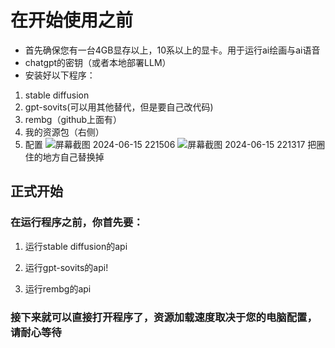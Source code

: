 # 在开始使用之前
- 首先确保您有一台4GB显存以上，10系以上的显卡。用于运行ai绘画与ai语音
- chatgpt的密钥（或者本地部署LLM）
- 安装好以下程序：
1. stable diffusion
2. gpt-sovits(可以用其他替代，但是要自己改代码)
3. rembg（github上面有）
4. 我的资源包（右侧）
5. 配置
![屏幕截图 2024-06-15 221506](https://github.com/tamikip/AI-GAL/assets/147692760/06f51f89-43a1-4367-9d8f-766c46bc1434)
![屏幕截图 2024-06-15 221317](https://github.com/tamikip/AI-GAL/assets/147692760/741da70e-0293-41df-ab50-6ced1753c60c)
把圈住的地方自己替换掉


## 正式开始
### 在运行程序之前，你首先要：

1. 运行stable diffusion的api
2. 运行gpt-sovits的api!

3. 运行rembg的api

### 接下来就可以直接打开程序了，资源加载速度取决于您的电脑配置，请耐心等待


